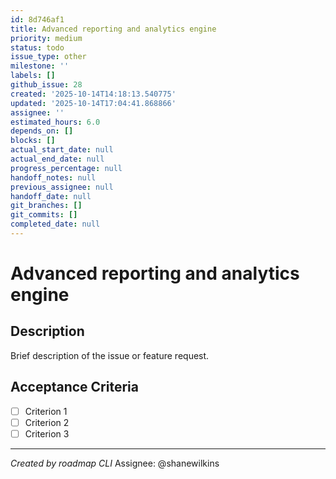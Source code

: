 ```yaml
---
id: 8d746af1
title: Advanced reporting and analytics engine
priority: medium
status: todo
issue_type: other
milestone: ''
labels: []
github_issue: 28
created: '2025-10-14T14:18:13.540775'
updated: '2025-10-14T17:04:41.868866'
assignee: ''
estimated_hours: 6.0
depends_on: []
blocks: []
actual_start_date: null
actual_end_date: null
progress_percentage: null
handoff_notes: null
previous_assignee: null
handoff_date: null
git_branches: []
git_commits: []
completed_date: null
---
```


# Advanced reporting and analytics engine

## Description

Brief description of the issue or feature request.

## Acceptance Criteria

- [ ] Criterion 1
- [ ] Criterion 2
- [ ] Criterion 3

---
*Created by roadmap CLI*
Assignee: @shanewilkins